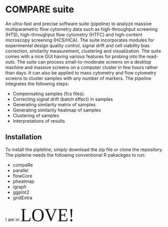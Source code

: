# COMPARE suite
An ultra-fast and precise software suite (pipeline) to analyze massive multiparametric flow cytometry data such as high-throughput screening (HTS), high-throughput flow cytometry (HTFC) and high-content microscopy screening (HCS/HCA). The suite incorporates modules for experimental design quality control, signal drift and cell viability bias correction, similarity measurement, clustering and visualization. The suite comes with a nice GUI having various features for probing into the read-outs. The suite can process small-to-moderate screens on a desktop machine and massive screens on a computer cluster in few hours rather than days. It can also be applied to mass cytometry and flow cytometry screens to cluster samples with any number of markers. The pipeline integrates the following steps:
  * Compensating samples (fcs files).
  * Correcting signal drift (batch effect) in samples
  * Generating similarity matrix of samples
  * Generating similarity heatmap of samples
  * Clustering of samples
  * Interpretations of results
## Installation
To install the pipleline, simply download the zip file or clone the repository. The pipleine needs the following conventional R pakackges to run:
 * compaRe
 * parallel
 * flowCore
 * pheatmap
 * igraph
 * ggplot2
 * gridExtra
 
 I am in <span style="font-family:Papyrus; font-size:4em;">LOVE!</span>
